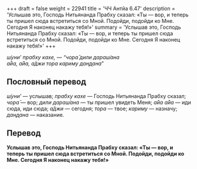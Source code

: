 +++
draft = false
weight = 22941
title = 'ЧЧ Антйа 6.47'
description = 'Услышав это, Господь Нитьянанда Прабху сказал: «Ты — вор, и теперь ты пришел сюда встретиться со Мной. Подойди, подойди ко Мне. Сегодня Я наконец накажу тебя!»'
summary = 'Услышав это, Господь Нитьянанда Прабху сказал: «Ты — вор, и теперь ты пришел сюда встретиться со Мной. Подойди, подойди ко Мне. Сегодня Я наконец накажу тебя!»'
+++

_ш́уни’ прабху кахе,_ — _“чора̄ дили дараш́ана  
а̄йа,_ _а̄йа,_ _а̄джи тора кариму дан̣д̣ана_”

## Пословный перевод

_ш́уни’_ — услышав; _прабху_ _кахе_ — Господь Нитьянанда Прабху сказал; _чора̄_ — вор; _дили_ _дараш́ана_ — ты пришел увидеть Меня; _а̄йа_ _а̄йа_ — иди сюда, иди сюда; _а̄джи_ — сегодня; _тора_ — твое; _кариму_ — назначу; _дан̣д̣ана_ — наказание.

## Перевод

**Услышав это, Господь Нитьянанда Прабху сказал: «Ты — вор, и теперь ты пришел сюда встретиться со Мной. Подойди, подойди ко Мне. Сегодня Я наконец накажу тебя!»**

